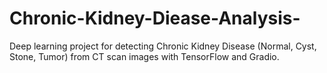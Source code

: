 # Chronic-Kidney-Diease-Analysis-
Deep learning project for detecting Chronic Kidney Disease (Normal, Cyst, Stone, Tumor) from CT scan images with TensorFlow and Gradio.
